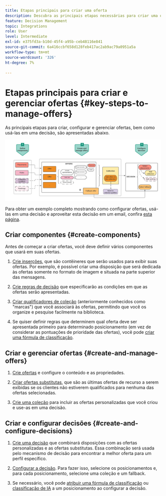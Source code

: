 ```yaml
---
title: Etapas principais para criar uma oferta
description: Descubra as principais etapas necessárias para criar uma oferta
feature: Decision Management
topic: Integrations
role: User
level: Intermediate
exl-id: e375fd3a-b10d-45f4-a95b-ceb48116e841
source-git-commit: 6a416ccbf658d128feb417ac2ab9ac79a0951a5a
workflow-type: tm+mt
source-wordcount: '326'
ht-degree: 7%

---
```


# Etapas principais para criar e gerenciar ofertas {#key-steps-to-manage-offers}

As principais etapas para criar, configurar e gerenciar ofertas, bem como usá-las em uma decisão, são apresentadas abaixo.

![](../assets/offer-create-manage-process.png)

Para obter um exemplo completo mostrando como configurar ofertas, usá-las em uma decisão e aproveitar esta decisão em um email, confira [esta página](../offers-e2e.md).

## Criar componentes {#create-components}

Antes de começar a criar ofertas, você deve definir vários componentes que usará em suas ofertas.

1. [Crie inserções](creating-placements.md), que são contêineres que serão usados para exibir suas ofertas. Por exemplo, é possível criar uma disposição que será dedicada às ofertas somente no formato de imagem e situada na parte superior das mensagens.

1. [Crie regras de decisão](creating-decision-rules.md) que especificarão as condições em que as ofertas serão apresentadas.

1. [Criar qualificadores de coleção](creating-tags.md) (anteriormente conhecidos como &quot;marcas&quot;) que você associará às ofertas, permitindo que você os organize e pesquise facilmente na biblioteca.

1. Se quiser definir regras que determinem qual oferta deve ser apresentada primeiro para determinado posicionamento (em vez de considerar as pontuações de prioridade das ofertas), você pode [criar uma fórmula de classificação](../ranking/create-ranking-formulas.md).

<!--
<table style="table-layout:fixed">
<tr style="border: 0;">
<td>
<img src="../../assets/do-not-localize/icon-placement.svg" width="60px">
<div>
<a href="../offer-library/creating-placements.md">Create placements</a>
</div>
<p>
</td>
<td>
<img src="../../assets/do-not-localize/icon-rules.svg" width="60px">
<div>
<a href="../offer-library/creating-decision-rules.md">Create decision rules</a>
</div>
<p>
<td>
<img src="../../assets/do-not-localize/icon-tags.svg" width="60px">
<div>
<a href="../offer-library/creating-tags.md">Create collection qualifiers</a>
</div>
<p>
</td>
<td>
<img src="../../assets/do-not-localize/icon-ranking.svg" width="60px">
<div>
<a href="../ranking/create-ranking-formulas.md">Create ranking formulas</a>
</div>
<p>
</td>
</tr>
</table>
-->

## Criar e gerenciar ofertas {#create-and-manage-offers}

1. [Crie ofertas](creating-personalized-offers.md) e configure o conteúdo e as propriedades.

1. [Criar ofertas substitutas](creating-fallback-offers.md), que são as últimas ofertas de recurso a serem exibidas se os clientes não estiverem qualificados para nenhuma das ofertas selecionadas.

1. [Crie uma coleção](creating-collections.md) para incluir as ofertas personalizadas que você criou e use-as em uma decisão.

<!--
<table style="table-layout:fixed">
<tr style="border: 0;">
<td>
<img src="../../assets/do-not-localize/icon-offer.svg" width="60px">
<div>
<a href="../offer-library/creating-personalized-offers.md">Create offers</a>
</div>
<p>
</td>
<td>
<img src="../../assets/do-not-localize/icon-fallback.svg" width="60px">
<div>
<a href="../offer-library/creating-fallback-offers.md">Create fallback offers</a>
</div>
<p>
</td>
<td>
<img src="../../assets/do-not-localize/icon-collection.svg" width="60px">
<div>
<a href="../offer-library/creating-collections.md">Create collections</a>
</div>
<p>
</td>
</tr>
</table>
-->

## Criar e configurar decisões {#create-and-configure-decisions}

1. [Crie uma decisão](../offer-activities/create-offer-activities.md) que combinará disposições com as ofertas personalizadas e as ofertas substitutas. Essa combinação será usada pelo mecanismo de decisão para encontrar a melhor oferta para um perfil específico.

1. [Configurar a decisão](../offer-activities/create-offer-activities.md#add-decision-scopes). Para fazer isso, selecione os posicionamentos e, para cada posicionamento, selecione uma coleção e um fallback.

1. Se necessário, você pode [atribuir uma fórmula de classificação](../offer-activities/configure-offer-selection.md#assign-ranking-formula) ou [classificação de IA](../offer-activities/configure-offer-selection.md#use-ranking-strategy) a um posicionamento ao configurar a decisão.

<!--
<table style="table-layout:fixed">
<tr style="border: 0;">
<td>
<img src="../../assets/do-not-localize/icon-decision.svg" width="60px">
<div>
<a href="../offer-activities/create-offer-activities.md">Create decisions</a>
</div>
<p>
</td>
<td>
<img src="../../assets/do-not-localize/icon-configure-decision.svg" width="60px">
<div>
<a href="../offer-activities/create-offer-activities.md#add-offers">Configure decisions</a>
</div>
<p>
</td>
<td>
<img src="../../assets/do-not-localize/icon-assign-ranking.svg" width="60px">
<div>
<a href="../offer-activities/configure-offer-selection.md#assign-ranking-formula">Assign ranking</a>
</div>
<p>
</td>
</tr>
</table>
-->